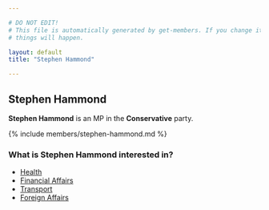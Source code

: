 ```yaml
---

# DO NOT EDIT!
# This file is automatically generated by get-members. If you change it, bad
# things will happen.

layout: default
title: "Stephen Hammond"

---
```


## Stephen Hammond

**Stephen Hammond** is an MP in the **Conservative** party.

{% include members/stephen-hammond.md %}

### What is Stephen Hammond interested in?


* [Health](/interests/health.html)
* [Financial Affairs](/interests/financial-affairs.html)
* [Transport](/interests/transport.html)
* [Foreign Affairs](/interests/foreign-affairs.html)
